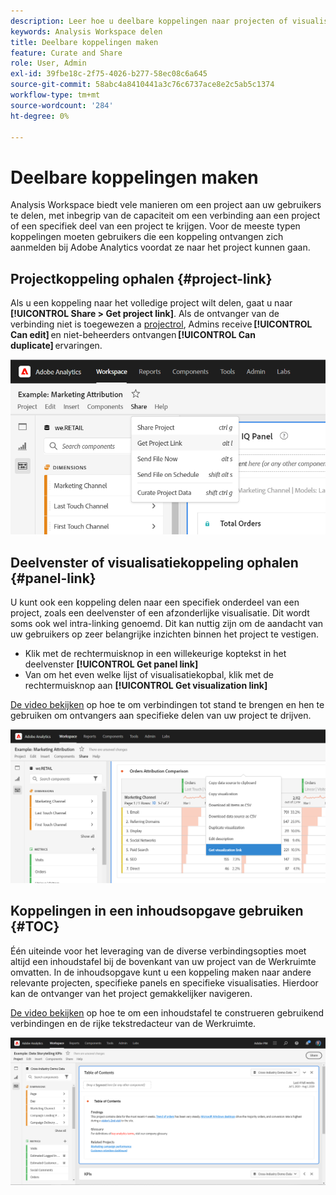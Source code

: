 ```yaml
---
description: Leer hoe u deelbare koppelingen naar projecten of visualisaties maakt
keywords: Analysis Workspace delen
title: Deelbare koppelingen maken
feature: Curate and Share
role: User, Admin
exl-id: 39fbe18c-2f75-4026-b277-58ec08c6a645
source-git-commit: 58abc4a8410441a3c76c6737ace8e2c5ab5c1374
workflow-type: tm+mt
source-wordcount: '284'
ht-degree: 0%

---
```


# Deelbare koppelingen maken

Analysis Workspace biedt vele manieren om een project aan uw gebruikers te delen, met inbegrip van de capaciteit om een verbinding aan een project of een specifiek deel van een project te krijgen. Voor de meeste typen koppelingen moeten gebruikers die een koppeling ontvangen zich aanmelden bij Adobe Analytics voordat ze naar het project kunnen gaan.

## Projectkoppeling ophalen {#project-link}

Als u een koppeling naar het volledige project wilt delen, gaat u naar **[!UICONTROL Share > Get project link]**. Als de ontvanger van de verbinding niet is toegewezen a [projectrol](https://experienceleague.adobe.com/docs/analytics/analyze/analysis-workspace/curate-share/share-projects.html), Admins receive **[!UICONTROL Can edit]** en niet-beheerders ontvangen **[!UICONTROL Can duplicate]** ervaringen.

![](assets/get-project-link.png)

## Deelvenster of visualisatiekoppeling ophalen {#panel-link}

U kunt ook een koppeling delen naar een specifiek onderdeel van een project, zoals een deelvenster of een afzonderlijke visualisatie. Dit wordt soms ook wel intra-linking genoemd. Dit kan nuttig zijn om de aandacht van uw gebruikers op zeer belangrijke inzichten binnen het project te vestigen.

* Klik met de rechtermuisknop in een willekeurige koptekst in het deelvenster **[!UICONTROL Get panel link]**
* Van om het even welke lijst of visualisatiekopbal, klik met de rechtermuisknop aan **[!UICONTROL Get visualization link]**

[De video bekijken](https://experienceleague.adobe.com/docs/analytics-learn/tutorials/analysis-workspace/visualizations/intra-linking-in-analysis-workspace.html) op hoe te om verbindingen tot stand te brengen en hen te gebruiken om ontvangers aan specifieke delen van uw project te drijven.

![](assets/get-viz-link.png)

## Koppelingen in een inhoudsopgave gebruiken {#TOC}

Één uiteinde voor het leveraging van de diverse verbindingsopties moet altijd een inhoudstafel bij de bovenkant van uw project van de Werkruimte omvatten. In de inhoudsopgave kunt u een koppeling maken naar andere relevante projecten, specifieke panels en specifieke visualisaties. Hierdoor kan de ontvanger van het project gemakkelijker navigeren.

[De video bekijken](https://experienceleague.adobe.com/docs/analytics-learn/tutorials/analysis-workspace/navigating-workspace-projects/create-a-toc-in-analysis-workspace.html) op hoe te om een inhoudstafel te construeren gebruikend verbindingen en de rijke tekstredacteur van de Werkruimte.

![](assets/toc.png)
